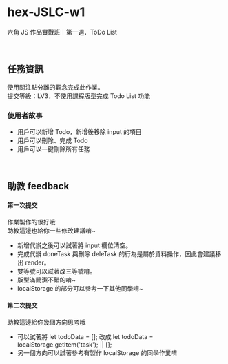 # hex-JSLC-w1
六角 JS 作品實戰班｜第一週．ToDo List

<br>

## 任務資訊
使用關注點分離的觀念完成此作業。  
提交等級：LV3，不使用課程版型完成 Todo List 功能

### 使用者故事
* 用戶可以新增 Todo，新增後移除 input 的項目  
* 用戶可以刪除、完成 Todo  
* 用戶可以一鍵刪除所有任務  

<br>

## 助教 feedback
#### 第一次提交
作業製作的很好哦  
助教這邊也給你一些修改建議唷~  
* 新增代辦之後可以試著將 input 欄位清空。
* 完成代辦 doneTask 與刪除 deleTask 的行為是屬於資料操作，因此會建議移出 render。
* 雙等號可以試著改三等號唷。
* 版型滿簡潔不錯的唷~
* localStorage 的部分可以參考一下其他同學唷~

#### 第二次提交
助教這邊給你幾個方向思考哦  
* 可以試著將 let todoData = []; 改成 let todoData = localStorage.getItem('task'); || [];
* 另一個方向可以試著參考有製作 localStorage 的同學作業唷
